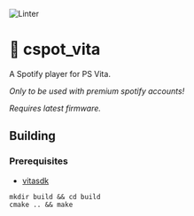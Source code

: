 ![Linter](https://github.com/michal4132/cspot_vita/workflows/Linter/badge.svg)

# :trumpet: cspot_vita
A Spotify player for PS Vita.

*Only to be used with premium spotify accounts!*

*Requires latest firmware.*

## Building

### Prerequisites
- [vitasdk](https://github.com/vitasdk)

```shell
mkdir build && cd build
cmake .. && make
```
